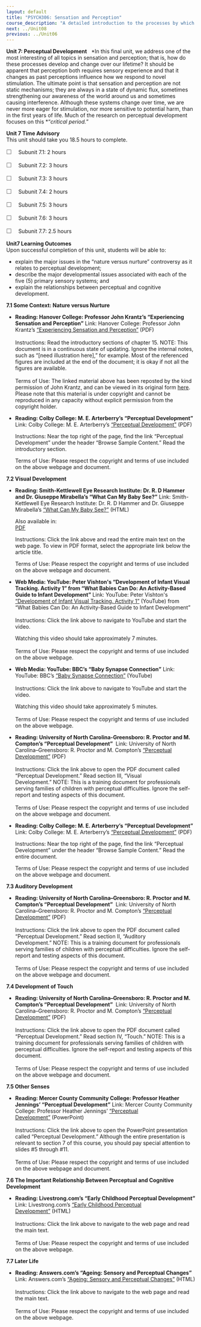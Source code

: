 ```yaml
---
layout: default
title: "PSYCH306: Sensation and Perception"
course_description: "A detailed introduction to the processes by which we absorb information from environmental stimuli and convert it into data that our brains and bodies use to modify behavior."
next: ../Unit08
previous: ../Unit06
---
```

**Unit 7: Perceptual Development** <span id="7"></span> 
*In this final unit, we address one of the most interesting of all
topics in sensation and perception; that is, how do these processes
develop and change over our lifetime? It should be apparent that
perception both requires sensory experience and that it changes as past
perceptions influence how we respond to novel stimulation. The ultimate
point is that sensation and perception are not static mechanisms; they
are always in a state of dynamic flux, sometimes strengthening our
awareness of the world around us and sometimes causing interference.
Although these systems change over time, we are never more eager for
stimulation, nor more sensitive to potential harm, than in the first
years of life. Much of the research on perceptual development focuses on
this *“*critical period.*”

**Unit 7 Time Advisory**  
This unit should take you 18.5 hours to complete.  
  
 <span dir="LTR"><span
style="color: rgb(85, 85, 85); font-family: 'Myriad Pro', 'Gill Sans', 'Gill Sans MT', Calibri, sans-serif; font-size: 16px; line-height: 21px; text-align: left; -webkit-text-size-adjust: none; ">☐
   </span>Subunit 7.1: 2 hours</span>  
  
 <span dir="LTR"><span
style="color: rgb(85, 85, 85); font-family: 'Myriad Pro', 'Gill Sans', 'Gill Sans MT', Calibri, sans-serif; font-size: 16px; line-height: 21px; text-align: left; -webkit-text-size-adjust: none; ">☐
   </span>Subunit 7.2: 3 hours</span>  
  
 <span dir="LTR"><span
style="color: rgb(85, 85, 85); font-family: 'Myriad Pro', 'Gill Sans', 'Gill Sans MT', Calibri, sans-serif; font-size: 16px; line-height: 21px; text-align: left; -webkit-text-size-adjust: none; ">☐
   </span>Subunit 7.3: 3 hours</span>  
  
 <span dir="LTR"><span
style="color: rgb(85, 85, 85); font-family: 'Myriad Pro', 'Gill Sans', 'Gill Sans MT', Calibri, sans-serif; font-size: 16px; line-height: 21px; text-align: left; -webkit-text-size-adjust: none; ">☐
   </span>Subunit 7.4: 2 hours</span>  
  
 <span dir="LTR"><span
style="color: rgb(85, 85, 85); font-family: 'Myriad Pro', 'Gill Sans', 'Gill Sans MT', Calibri, sans-serif; font-size: 16px; line-height: 21px; text-align: left; -webkit-text-size-adjust: none; ">☐
   </span>Subunit 7.5: 3 hours</span>  
  
 <span dir="LTR"><span
style="color: rgb(85, 85, 85); font-family: 'Myriad Pro', 'Gill Sans', 'Gill Sans MT', Calibri, sans-serif; font-size: 16px; line-height: 21px; text-align: left; -webkit-text-size-adjust: none; ">☐
   </span>Subunit 7.6: 3 hours</span>  
  
 <span dir="LTR"><span
style="color: rgb(85, 85, 85); font-family: 'Myriad Pro', 'Gill Sans', 'Gill Sans MT', Calibri, sans-serif; font-size: 16px; line-height: 21px; text-align: left; -webkit-text-size-adjust: none; ">☐
   </span>Subunit 7.7: 2.5 hours</span>

**Unit7 Learning Outcomes**  
Upon successful completion of this unit, students will be able to:

-   explain the major issues in the “nature versus nurture” controversy
    as it relates to perceptual development;
-   describe the major developmental issues associated with each of the
    five (5) primary sensory systems; and
-   explain the relationships between perceptual and cognitive
    development.

**7.1 Some Context: Nature versus Nurture** <span id="7.1"></span> 
-   **Reading: Hanover College: Professor John Krantz’s “Experiencing
    Sensation and Perception”**
    Link: Hanover College: Professor John Krantz’s [“Experiencing
    Sensation and
    Perception”](https://resources.saylor.org/wwwresources/archived/site/wp-content/uploads/2014/05/PSYCH306-Experiencing-Sensation-and-Perception-Chapter-15.pdf) (PDF)  
        
     Instructions: Read the introductory sections of chapter 15. NOTE:
    This document is in a continuous state of updating. Ignore the
    internal notes, such as “[need illustration here],” for example.
    Most of the referenced figures are included at the end of the
    document; it is okay if not all the figures are available.  
        
     Terms of Use: The linked material above has been reposted by the
    kind permission of John Krantz, and can be viewed in its original
    form [here](http://psych.hanover.edu/classes/sensation/). Please
    note that this material is under copyright and cannot be reproduced
    in any capacity without explicit permission from the copyright
    holder.

-   **Reading: Colby College: M. E. Arterberry’s “Perceptual
    Development”**
    Link: Colby College: M. E. Arterberry’s [“Perceptual
    Development”](http://www.elsevierdirect.com/brochures/Infant/overview.html) (PDF)  
      
     Instructions: Near the top right of the page, find the link
    “Perceptual Development” under the header “Browse Sample
    Content.” Read the introductory section.  
      
     Terms of Use: Please respect the copyright and terms of use
    included on the above webpage and document.

**7.2 Visual Development** <span id="7.2"></span> 
-   **Reading: Smith-Kettlewell Eye Research Institute: Dr. R. D Hammer
    and Dr. Giuseppe Mirabella’s “What Can My Baby See?”**
    Link: Smith-Kettlewell Eye Research Institute: Dr. R. D Hammer and
    Dr. Giuseppe Mirabella’s [“What Can My Baby
    See?”](http://www.ski.org/Vision/babyvision.html?id=10) (HTML)  
      
     Also available in:  
     [PDF](http://www.ski.org/Vision/babyvision.pdf)  
      
     Instructions: Click the link above and read the entire main text on
    the web page. To view in PDF format, select the appropriate link
    below the article title.  
      
     Terms of Use: Please respect the copyright and terms of use
    included on the above webpage and document.

-   **Web Media: YouTube: Peter Vishton's “Development of Infant Visual
    Tracking. Activity 1” from “What Babies Can Do: An Activity-Based
    Guide to Infant Development”**
    Link: YouTube: Peter Vishton's [“Development of Infant Visual
    Tracking. Activity
    1](http://www.youtube.com/watch?v=cCFzqcje838&feature=related)[”](http://www.youtube.com/watch?v=cCFzqcje838&feature=related) (YouTube)
    from “What Babies Can Do: An Activity-Based Guide to Infant
    Development”   
        
     Instructions: Click the link above to navigate to YouTube and start
    the video.   
      
     Watching this video should take approximately 7 minutes.  
        
     Terms of Use: Please respect the copyright and terms of use
    included on the above webpage.

-   **Web Media: YouTube: BBC’s “Baby Synapse Connection”**
    Link: YouTube: BBC’s [“Baby Synapse
    Connection”](http://www.youtube.com/watch?v=8J-JflThHks) (YouTube)  
        
     Instructions: Click the link above to navigate to YouTube and start
    the video.   
      
     Watching this video should take approximately 5 minutes.  
        
     Terms of Use: Please respect the copyright and terms of use
    included on the above webpage.

-   **Reading: University of North Carolina-Greensboro: R. Proctor and
    M. Compton’s “Perceptual Development”**
     Link: University of North Carolina–Greensboro: R. Proctor and M.
    Compton’s [“Perceptual
    Development”](http://center.uncg.edu/content/v2/m3/m3_learner.pdf) (PDF)  
        
     Instructions: Click the link above to open the PDF document called
    “Perceptual Development.” Read section III, “Visual
    Development.” NOTE: This is a training document for professionals
    serving families of children with perceptual difficulties. Ignore
    the self-report and testing aspects of this document.  
        
     Terms of Use: Please respect the copyright and terms of use
    included on the above webpage and document.

-   **Reading: Colby College: M. E. Arterberry’s “Perceptual
    Development”**
    Link: Colby College: M. E. Arterberry’s [“Perceptual
    Development”](http://www.elsevierdirect.com/brochures/Infant/PDFs/Perceptual%20development.pdf) (PDF)  
      
     Instructions: Near the top right of the page, find the link
    “Perceptual Development” under the header “Browse Sample
    Content.” Read the entire document.  
      
     Terms of Use: Please respect the copyright and terms of use
    included on the above webpage and document.

**7.3 Auditory Development** <span id="7.3"></span> 
-   **Reading: University of North Carolina–Greensboro: R. Proctor and
    M. Compton’s “Perceptual Development”**
     Link: University of North Carolina–Greensboro: R. Proctor and M.
    Compton’s [“Perceptual
    Development”](http://center.uncg.edu/content/v2/m3/m3_learner.pdf) (PDF)  
        
     Instructions: Click the link above to open the PDF document called
    “Perceptual Development.” Read section II, “Auditory
    Development.” NOTE: This is a training document for professionals
    serving families of children with perceptual difficulties. Ignore
    the self-report and testing aspects of this document.  
        
     Terms of Use: Please respect the copyright and terms of use
    included on the above webpage and document.

**7.4 Development of Touch** <span id="7.4"></span> 
-   **Reading: University of North Carolina–Greensboro: R. Proctor and
    M. Compton’s “Perceptual Development”**
     Link: University of North Carolina–Greensboro: R. Proctor and M.
    Compton’s [“Perceptual
    Development”](http://center.uncg.edu/content/v2/m3/m3_learner.pdf) (PDF)  
        
     Instructions: Click the link above to open the PDF document called
    “Perceptual Development.” Read section IV, “Touch.” NOTE: This is a
    training document for professionals serving families of children
    with perceptual difficulties. Ignore the self-report and testing
    aspects of this document.  
        
     Terms of Use: Please respect the copyright and terms of use
    included on the above webpage and document.

**7.5 Other Senses** <span id="7.5"></span> 
-   **Reading: Mercer County Community College: Professor Heather
    Jennings’ “Perceptual Development”**
    Link: Mercer County Community College: Professor Heather
    Jennings’ [“Perceptual
    Development”](http://www.mccc.edu/~jenningh/Courses/documents/) (PowerPoint)  
        
     Instructions: Click the link above to open the PowerPoint
    presentation called “Perceptual Development.” Although the entire
    presentation is relevant to section 7 of this course, you should pay
    special attention to slides \#5 through \#11.  
        
     Terms of Use: Please respect the copyright and terms of use
    included on the above webpage and document.

**7.6 The Important Relationship Between Perceptual and Cognitive
Development** <span id="7.6"></span> 
-   **Reading: Livestrong.com’s “Early Childhood Perceptual
    Development”**
    Link: Livestrong.com’s [“Early Childhood Perceptual
    Development”](http://www.livestrong.com/article/74546-early-childhood-perceptual-development/) (HTML)  
        
     Instructions: Click the link above to navigate to the web page and
    read the main text.  
        
     Terms of Use: Please respect the copyright and terms of use
    included on the above webpage.

**7.7 Later Life** <span id="7.7"></span> 
-   **Reading: Answers.com’s “Ageing: Sensory and Perceptual Changes”**
    Link: Answers.com’s [“Ageing: Sensory and Perceptual
    Changes”](http://www.answers.com/topic/ageing-sensory-and-perceptual-changes) (HTML)  
        
     Instructions: Click the link above to navigate to the web page and
    read the main text.  
        
     Terms of Use: Please respect the copyright and terms of use
    included on the above webpage.


